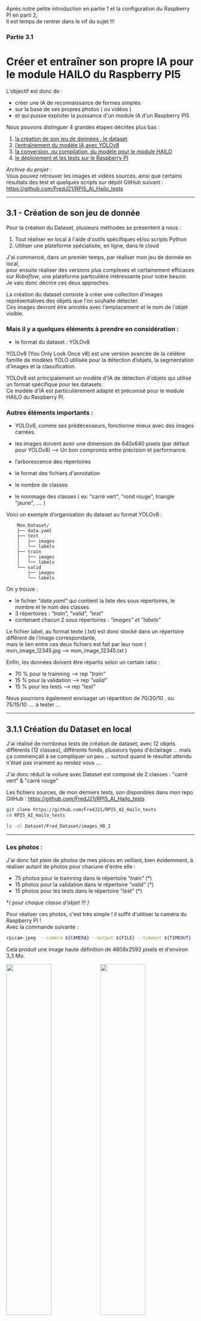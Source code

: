
Après notre petite introduction en partie 1 et la configuration du Raspberry PI en parti 2,<br>
Il est temps de rentrer dans le vif du sujet  !!!<br>

### Partie 3.1 
# Créer et entraîner son propre IA pour le module HAILO du Raspberry PI5

L'objectif est donc de :

* créer une IA de reconnaissance de formes simples
* sur la base de ses propres photos ( ou vidéos )
* et qui puisse exploiter la puissance d'un module IA d'un Raspberry PI5


Nous pouvons distinguer 4 grandes étapes décrites plus bas : 

1. [la création de son jeu de données : le dataset]()
2. [l’entraînement du modèle IA avec YOLOv8]()
3. [la conversion, ou compilation, du modèle pour le module HAILO]()
4. [le déploiement et les tests sur le Raspberry PI]()



_Archive du projet :_<br>
Vous pouvez retrouver les images et vidéos sources, ainsi que certains résultats des test et quelques scripts sur dépôt GitHub suivant :<br>
https://github.com/FredJ21/RPI5_AI_Hailo_tests


---

## 3.1 - Création de son jeu de donnée

Pour la création du Dataset, plusieurs méthodes se présentent à nous : 
 
1. Tout réaliser en local à l'aide d'outils spécifiques et/ou scripts Python 
2. Utiliser une plateforme spécialisée, en ligne, dans le cloud 

J'ai commencé, dans un premier temps, par réaliser mon jeu de donnée en local,<br>
pour ensuite réaliser des versions plus complexes et certainement efficaces sur *Roboflow*,
une plateforme particulière intéressante pour notre besoin.<br>
Je vais donc décrire ces deux approches.


La création du dataset consiste à créer une collection d'images représentatives des objets que l'on souhaite détecter.<br> 
Ces images devront être annotés avec l'emplacement et le nom de l'objet visible.<br>

### Mais il y a quelques éléments à prendre en considération :

* le format du dataset : YOLOv8

YOLOv8 (You Only Look Once v8) est une version avancée de la célèbre famille de modèles YOLO 
utilisée pour la détection d’objets, la segmentation d’images et la classification. 

YOLOv8 est principalement un modèle d'IA de détection d'objets qui utilise un format spécifique pour les datasets.<br>
Ce modèle d'IA est particulièrement adapté et préconisé pour le module HAILO du Raspberry PI.


### Autres éléments importants :

- YOLOv8, comme ses prédécesseurs, fonctionne mieux avec des images carrées.
- les images doivent avoir une dimension de 640x640 pixels (par défaut pour YOLOv8) 
   --> Un bon compromis entre précision et performance. 

- l’arborescence des répertoires 
- le format des fichiers d'annotation 
- le nombre de classes
- le nommage des classes ( ex: "carré vert", "rond rouge", triangle "jaune", .... )


Voici un exemple d’organisation du dataset au format YOLOv8 :

```
	Mon_Dataset/
	├── data.yaml
	├── test
	│   ├── images
	│   └── labels
	├── train
	│   ├── images
	│   └── labels
	└── valid
		├── images
		└── labels
```

On y trouve : 

- le fichier *"data.yaml"* qui contient la liste des sous répertoires, le nombre et le nom des classes
- 3 répertoires : *"train", "valid", "test"*
- contenant chacun 2 sous répertoires : *"images" et "labels"* 

Le fichier label, au format texte (.txt) est donc stocké dans un répertoire différent de l'image correspondante,<br>
mais le lien entre ces deux fichiers est fait par leur nom ( mon_image_12345.jpg --> mon_image_12345.txt )

Enfin, les données doivent être répartis selon un certain ratio : 

* 70 % pour le trainning --> rep *"train"*
* 15 % pour la validation --> rep *"valid"*
* 15 % pour les tests --> rep *"test"*

Nous pourrions également envisager un répartition de 70/20/10 , ou 75/15/10 .... à tester ...

---

## 3.1.1 Création du Dataset en local 

J'ai réalisé de nombreux tests de création de dataset, avec 12 objets différents (12 classes),
différents fonds, plusieurs types d'éclairage ...  mais ça commençait à se compliquer un peu ... 
surtout quand le résultat attendu n'était pas vraiment au rendez vous .... 

J'ai donc réduit la voilure avec Dataset est composé de 2 classes  :  "carré vert"  & "carré rouge"<br>


Les fichiers sources, de mon derniers tests, son disponibles dans mon repo GitHub :
https://github.com/FredJ21/RPI5_AI_Hailo_tests


```bash
git clone https://github.com/FredJ21/RPI5_AI_Hailo_tests
cd RPI5_AI_Hailo_tests

ls -al Dataset/Fred_Dataset/images_HD_2

```

----

### Les photos :

J'ai donc fait plein de photos de mes pièces en veillant, bien évidemment, à réaliser autant de photos pour chacune d'entre elle : 

- 75 photos pour le trainning  dans le répertoire *"train"* (*)
- 15 photos pour la validation dans le répertoire *"valid"* (*)
- 15 photos pour les tests dans le répertoire *"test"* (*)

**( pour chaque classe d'objet !!! )*

Pour réaliser ces photos, c'est très simple !  il suffit d'utiliser la caméra du Raspberry PI ! <br>
Avec la commande suivante : 

```bash
rpicam-jpeg  --camera ${CAMERA} --output ${FILE} --timeout ${TIMEOUT} --autofocus-mode manual --lens-position 0.0
```
Cela produit une image haute définition de 4608x2592 pixels et d'environ 3,3 Mo.

<a href="img/1734219226.jpg"><img src="img/1734219226.jpg" width="49%"></a>
<a href="img/1734220832.jpg"><img src="img/1734220832.jpg" width="49%"></a>
<a href="img/1734220572.jpg"><img src="img/1734220572.jpg" width="49%"></a>
<a href="img/1734219623.jpg"><img src="img/1734219623.jpg" width="49%"></a>

Le script **"prendre_une_photo.sh"** ( dans le répertoire [GIT]Scripts/bin ) permet d'automatiser la séance !<br>
en prenant une photo toutes les 2 secondes et en répartissant les clichés des les répertoires : train, valid, et test.<br>
Le nom des fichiers correspond à un horodatage de type timestamp. 

```bash
ls -al Dataset/Fred_Dataset/images_HD_2/test/*jpg

-rw-r--r-- 1 pi pi 2994083 15 déc.  00:47 Dataset/Fred_Dataset/images_HD_2/test/1734220016.jpg
-rw-r--r-- 1 pi pi 3009538 15 déc.  00:47 Dataset/Fred_Dataset/images_HD_2/test/1734220032.jpg
-rw-r--r-- 1 pi pi 3367522 15 déc.  00:47 Dataset/Fred_Dataset/images_HD_2/test/1734220038.jpg
-rw-r--r-- 1 pi pi 3281630 15 déc.  00:47 Dataset/Fred_Dataset/images_HD_2/test/1734220046.jpg
-rw-r--r-- 1 pi pi 3273484 15 déc.  00:47 Dataset/Fred_Dataset/images_HD_2/test/1734220051.jpg
../..
```

----

### Les labels :

Il est temps maintenant d'annoter les images.<br>

Cette opération d'étiquetage consiste à dessiner un cadre de délimitation autour des objets présents sur les photos, tout en précisant sa classe ( "carré vert" ou "carré rouge" ) ?<br>

Cette opération nécessite une certaine précision et un peu de patience !!!<br>
Le cadres doit être serré mais pas trop proche.<br>
Il ne doit pas y avoir de sur ajustement dans le cas ou plusieurs objets sont présents sur la même photo.<br>
*( mais par soucis de simplification, mes images ne comportent qu'un seul objet )*

Dans mon cas, j'ai choisi de réaliser des photos distinctes par type d'objet. J'ai donc qu'un seul objet par photo. 

Je souhaitais également réaliser cette opération complètement en local, sur mon Raspberry PI5, à l'aide d'un utilitaire très léger.<br>
J'ai utilisé **"YOLO-Label"** que l'on peut trouver ici : https://github.com/developer0hye/Yolo_Label

"YOLO-Label" est également disponible dans une version pré-compilé pour le Raspberry PI 64bits (version Debian/PiOS 12 bookworm) sur mon GIT :  

```bash
cd RPI5_AI_Hailo_tests//Scripts/bin/Yolo_Label/
chmod +x YoloLabel
./YoloLabel
```

<img src="img/47698872-5bc80980-dc54-11e8-8984-e3e1230eccaf.gif">

*(animation d'exemple du site officiel)*


L'utilisation est très simple et doit être réalisé sur l'ensemble des photos de DataSet.<br>
- on sélectionne le répertoire de travail qui contient les images
- on sélectionne la liste des classes ( *labels_list.txt* )
- on choisit une classe 
- on dessine en carré pour délimiter notre pièce 
- next ... 

<img src="img/Capture_YoloLabel_1.png" width="49%"></a>
<img src="img/Capture_YoloLabel_2.png" width="49%"></a>

Tous les fichiers jpeg sont maintenant accompagnés par un fichier texte du même nom mais avec l’extension .txt .   

	1734219226.jpg	-->  1734219226.txt
	1734220832.jpg  -->  1734220832.txt
	1734220572.jpg  -->  1734220572.txt
	1734219623.jpg  -->  1734219623.txt

Ces fichiers contiennent 5 valeurs numérique :

```bash
$ cat train/1734219226.txt 

1 0.637242 0.526384 0.053579 0.094291
```

* l'index de la classe d'objet (0->carré route, 1->carré vert) et les 
* la position en X du centre de l’objet
* la position en Y du centre de l’objet
* la largeur de l’objet 
* la hauteur de l’objet

Les coordonnées sont normalisées de 0 à 1

----

####  Augmentation du nombre d'image

Nous avons donc, pour l'ensemble de nos objets : 
- 150 photos d'entraînement, 
- 30 photos de validation, 
- 30 photos de test,
- les photos sont au format .jpg et d'une dimension de 4608x2592 pixels,
- chaque photo est accompagné de son fichier label au format .txt


Il maintenant nécessaire de redimensionner les photos au format 640x640 pixels (pour YOLOv8),<br>
de plus, il est intéressant d'**augmenter artificiellement** le nombre de photos !!<br>
En effet l'entraînement de l'IA sur un plus grand nombre de photos permettra d'obtenir de meilleurs résultats 


Plusieurs solutions permettent d'augmenter le nombre de photos : 

* **recadrer** l'image par rapport à l'objet en positionnant l'objet plus ou moins sur la droite ou plus ou moins sur la gauche <br>
--> cette opération permet de passer d'un format de 4608x2592 pixels  à un format carré de 640x640 pixels
* réaliser une ou plusieurs **rotation** d'image
* ajouter artificiellement du **bruit** ( des points blancs ou noirs )
* réaliser plusieurs **itérations** par image source


J'ai développé un script Python pour réaliser cela  :

```bash 
cd RPI5_AI_Hailo_tests/Scripts/

python3 -m venv --system-site-packages venv
source venv/bin/activate
pip install -r requirements.txt

cd bin

cat dataset_HD_to_640x640.conf

	{
		"REP_IN"  : "../../Dataset/Fred_Dataset/images_HD_2",
		"REP_OUT" : "/home/pi/My_Dataset/",
		"IMG_FILE_EXT"   : ".jpg",
		"LABEL_FILE_EXT" : ".txt",
		"Nb_Iteration_par_image" : 15,
		"Add_Noise" : 1,
		"Retournement" : 3
	}
```

Le fichier de configuration défini les répertoires source et destination, le nombre de bruit, le nombre de retournement d'image<br>
Le script se chargera également de recalculer la nouvelle position, en x et y, de l'objet et ses dimensions afin de produire un nouveau fichier label.<br>    
Le répertoire cible (REP_OUT) n'est pas obligé d'exister, le script se chargera de créer toute l’arborescence de répertoires.

## *GO !!!* 


```bash 

python dataset_HD_to_640x640.py

```

Puisque nous avons réalisé 15 itérations, pour lesquels nous avons une version avec et sans bruit, et 3 retournements en plus de la position de départ    

- 150 * 15 * 2 * 4 --> 18000 photos le répertoire *"train"* 
- 30 * 15 * 2 * 4 --> 3600 photos dans le répertoire *"valid"* 
- 30 * 15 * 2 * 4 --> 3600 photos dans le répertoire *"test"*

cd qui donne un total de 25200 photos accompagnées de leurs annotations !<br>
en effet : 

```bash
find /home/pi/My_Dataset -name *jpg | wc -l

	25200
```
<img src="img/Capture_YoloLabel_4.png" ></a>

### **Notre Dataset est prêt à être utilisé pour l'apprentissage  !!!**

... mais il est également possible de créer son jeu de données en ligue, dans le cloud 

---


## 3.1.2 Création du Dataset sur Roboflow

Une autre solution pour réaliser son dataset et l'annotation de ses images, est d'utiliser un outil en ligne.<br>

**Roboflow** ( https://roboflow.com/ ) est une plateforme tout-en-un qui facilite la gestion, l'annotation, l'augmentation et l'exportation de datasets pour l'entraînement de modèles de vision par ordinateur. Elle est particulièrement utile pour des modèles comme YOLOv8, Faster R-CNN, SSD, et d'autres.

On peut identifier plusieurs fonctionnalités très intéressantes :  

* Annotation d’images : Interface web collaborative pour annoter rapidement les objets.
* Augmentation des données : Ajout automatique de variations (rotation, flou, contraste, etc.) pour améliorer la robustesse du modèle.
* Conversion de formats : Compatible avec YOLO, COCO, Pascal VOC, et d'autres standards.
* Hébergement & API : Stocke et gère les datasets, avec accès via API pour automatiser les workflows.
* Entraînement et déploiement : Intégration avec des frameworks d'IA (PyTorch, TensorFlow) et déploiement dans le cloud ou en edge computing.



Une dès première fonctionnalité très intéressante :  

* **Roboflow permet d'extraire une série de photos depuis une vidéo !!!**

### Nouveau Dataset :

Cette fois ci, pour ce nouveau Dataset, j'ai choisi un nouvel énoncé de départ :

* un Dataset avec 4 classes : round, square, triangle, hexagon
* les 4 objets sont de couleur identique ( vert )
* les images sont extraites de 4 vidéos distinctes
* chaque vidéo dure exactement de 20 secondes 


Pour réaliser les vidés, c'est très simple !  il suffit d'utiliser la camera du Raspberry PI ! <br>
Avec la commande suivante : 

```bash
	rpicam-vid --camera 0 -t20000 --autofocus-range normal --autofocus-speed fast -o square.mp4
```

Nous pouvons bien évidemment ajuster les paramètres d'autofocus et autres ... 

Ces vidéos de départ sont dans le répertoire :  *Dataset/210125_4_shapes_TEST.sources* du dépôt Git :

```bash
ls -al Dataset/210125_4_shapes_TEST.sources/

	-rw-rw-r-- 1 fredj21 fredj21 4881188 janv. 29 13:37 hexagon.mp4
	-rw-rw-r-- 1 fredj21 fredj21 4985373 janv. 29 13:37 round.mp4
	-rw-rw-r-- 1 fredj21 fredj21 4848499 janv. 29 13:37 square.mp4
	-rw-rw-r-- 1 fredj21 fredj21 5261945 janv. 29 13:37 triange.mp4
```

---

Direction donc  --> http://www.roboflow.com/  

Après s'être identifié,<br>
on crée un nouveau projet **public** de type "Object Detection" avec le nom des différentes classes

<img src="img/robotflow_1.png" width="70%"></a>

Ensuite, nous ajoutons les classes à notre projet 

* round, 
* square, 
* triangle, 
* hexagon

<img src="img/robotflow_2.png" width="70%"></a>


Maintenant, dans la section "Upload Data", nous importons chaque vidéo, l'une après l'autre<br>
avec une fréquence d’échantillonnage de **5 images par seconde** (choix arbitraire à adapter à ses besoins) <br> 

<img src="img/robotflow_3.png" width="45%">  <img src="img/robotflow_4.png" width="45%">

On crée des tâches de type  **"Manual Labeling"**,  que l'on assigne à soi même.<br>

En effet, la plateforme est collaborative, et permet d'assigner des taches à différentes personnes<br>
Dans la section "Annotate", nous pouvons visualiser les différentes taches restants, la personne en charge de cette tâche, le taux de réalisation    

<img src="img/robotflow_5.png" width="80%"><br>


Pas de difficulté lors du labeling, il faut juste veiller à sélectionner la bonne classe ....  et avoir un peu de patience !!! <br>

<img src="img/robotflow_annotate_1.png" width="45%"> <img src="img/robotflow_annotate_2.png" width="45%">
<img src="img/robotflow_annotate_3.png" width="45%"> <img src="img/robotflow_annotate_4.png" width="45%">


Après avoir annoter l'ensemble des images, nous allons ajouter ces images à notre Dataset en utilisant la méthode *"Split Images Between Train/Valid/Test"* qui permettra de répartir aléatoirement nos photos pour les besoins de trainning, validation et test.

<img src="img/robotflow_10.png" width="80%"><br>


Enfin, il nous reste à générer une nouvelle version de notre Dataset en appliquant des opérations de **rotation**, ajout de **bruit**, passage de certaines photos en **niveau de gris**, .... <br>

Dans la section "Dataset" --> "Generate Version"

Le but étant, ici, d'augmenter artificiellement le nombre de photos de notre Dataset<br>

<img src="img/robotflow_11.png" width="40%"><br>


### Pour résumer cette création de son jeu de données sur Roboflow:

Nous sommes parti sur la base de :
* 4 vidéos de 20 secondes 
* un échantillonnage de 5 images par seconde
* ce qui donne : **99 images par classe** 

Après l"opération de "split", nous obtenons :

* 70 %  Train			--> 69 images
* 20 %  Validation		--> 20 images	
* 10 %  Test			--> 10 images

Un total donc, pour l'ensemble des classes de  :

* 276 image de trainning
* 80 images de Validation
* 40 image de Test
   
Ensuite, la création d'une version du Dataset ( augmentation du nombre d'image)

* rotation horizontal et vertical
* gris 	15% des images
* bruit 1.96%

Lors de cet augmentation, nous sommes limité, dans la version gratuite de Roboflow, à 1500 images !<br>
Nous avons donc maintenant : 	

* 1380 image de trainning
* 80 images de Validation
* 40 image de Test

### Téléchargement du jeu de données

Nous pouvons maintenant télécharger notre Dataset dans de nombreux formats<br>
--> particulièrement au format **YOLOv8** pour la suite de notre projet ! <br>


<img src="img/robotflow_12.png" width="40%"><br>


l'ensemble des fichiers se trouve dans le répertoire :  *Dataset/210125_4_shapes_TEST.v2i.yolov8/* du dépôt Git :

```bash
ls -l Dataset/210125_4_shapes_TEST.v2i.yolov8

	-rw-rw-r-- 1 fredj21 fredj21  299 févr.  2 08:08 data.yaml
	-rw-rw-r-- 1 fredj21 fredj21  150 févr.  2 08:08 README.dataset.txt
	-rw-rw-r-- 1 fredj21 fredj21 1190 févr.  2 08:08 README.roboflow.txt
	drwxrwxr-x 4 fredj21 fredj21 4096 févr.  2 08:08 test
	drwxrwxr-x 4 fredj21 fredj21 4096 févr.  2 08:08 train
	drwxrwxr-x 4 fredj21 fredj21 4096 févr.  2 08:08 valid


tree Dataset/210125_4_shapes_TEST.v2i.yolov8 -d

	Dataset/210125_4_shapes_TEST.v2i.yolov8
	├── test
	│   ├── images
	│   └── labels
	├── train
	│   ├── images
	│   └── labels
	└── valid
		├── images
		└── labels
```

### Prêt à coder !!! 

Robotflow propose également, dans la section "Download", plusieurs méthodes d'accès au Dataset.<br>
et plus particulièrement une librairie Python pour automatiser le téléchargement de son Dataset<br>

```bash
pip install roboflow

python

	from roboflow import Roboflow
	rf = Roboflow(api_key="xxxxxxxxxxxxxxxxxxx")
	project = rf.workspace("fred-robotic").project("210125_4_shapes_test")
	version = project.version(2)
	dataset = version.download("yolov8")
```

### Prêt à entrainner notre modêle !!!
